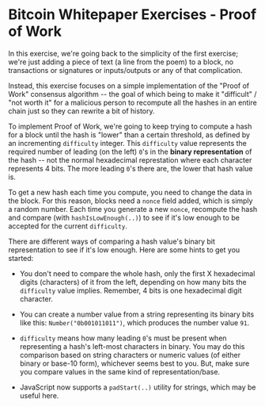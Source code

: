 # Bitcoin Whitepaper Exercises - Proof of Work

In this exercise, we're going back to the simplicity of the first exercise; we're just adding a piece of text (a line from the poem) to a block, no transactions or signatures or inputs/outputs or any of that complication.

Instead, this exercise focuses on a simple implementation of the "Proof of Work" consensus algorithm -- the goal of which being to make it "difficult" / "not worth it" for a malicious person to recompute all the hashes in an entire chain just so they can rewrite a bit of history.

To implement Proof of Work, we're going to keep trying to compute a hash for a block until the hash is "lower" than a certain threshold, as defined by an incrementing `difficulty` integer. This `difficulty` value represents the required number of leading (on the left) `0`'s in the **binary representation** of the hash -- not the normal hexadecimal represtation where each character represents 4 bits. The more leading `0`'s there are, the lower that hash value is.

To get a new hash each time you compute, you need to change the data in the block. For this reason, blocks need a `nonce` field added, which is simply a random number. Each time you generate a new `nonce`, recompute the hash and compare (with `hashIsLowEnough(..)`) to see if it's low enough to be accepted for the current `difficulty`.

There are different ways of comparing a hash value's binary bit representation to see if it's low enough. Here are some hints to get you started:

* You don't need to compare the whole hash, only the first X hexadecimal digits (characters) of it from the left, depending on how many bits the `difficulty` value implies. Remember, 4 bits is one hexadecimal digit character.

* You can create a number value from a string representing its binary bits like this: `Number("0b001011011")`, which produces the number value `91`.

* `difficulty` means how many leading `0`'s must be present when representing a hash's left-most characters in binary. You may do this comparison based on string characters or numeric values (of either binary or base-10 form), whichever seems best to you. But, make sure you compare values in the same kind of representation/base.

* JavaScript now supports a `padStart(..)` utility for strings, which may be useful here.
